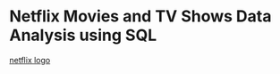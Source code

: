 # Netflix Movies and TV Shows Data Analysis using SQL
[netflix logo](https://github.com/najirh/netflix_sql_project/blob/main/logo.png)
